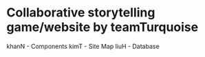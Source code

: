 # Collaborative storytelling game/website by teamTurquoise
khanN - Components
kimT - Site Map
liuH - Database
